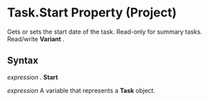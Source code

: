 
# Task.Start Property (Project)

Gets or sets the start date of the task. Read-only for summary tasks. Read/write  **Variant** .


## Syntax

 _expression_ . **Start**

 _expression_ A variable that represents a **Task** object.

